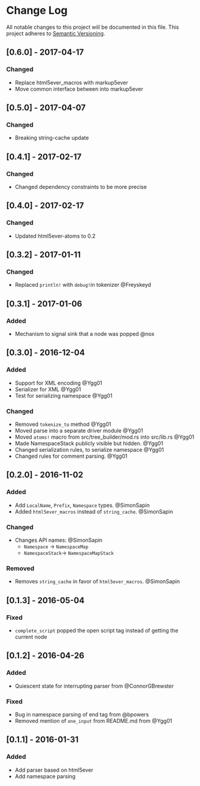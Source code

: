# Change Log
All notable changes to this project will be documented in this file.
This project adheres to [Semantic Versioning](http://semver.org/).

## [0.6.0] - 2017-04-17
### Changed
  - Replace html5ever_macros with markup5ever
  - Move common interface between into markup5ever

## [0.5.0] - 2017-04-07
### Changed
  - Breaking string-cache update

## [0.4.1] - 2017-02-17
### Changed
  - Changed dependency constraints to be more precise

## [0.4.0] - 2017-02-17
### Changed
  - Updated html5ever-atoms to 0.2

## [0.3.2] - 2017-01-11
### Changed
  - Replaced `println!` with `debug!`in tokenizer @Freyskeyd

## [0.3.1] - 2017-01-06
### Added
  - Mechanism to signal sink that a node was popped @nox

## [0.3.0] - 2016-12-04
### Added
  - Support for XML encoding @Ygg01
  - Serializer for XML @Ygg01
  - Test for serializing namespace @Ygg01

### Changed
  - Removed `tokenize_to` method @Ygg01
  - Moved parse into a separate driver module @Ygg01
  - Moved `atoms!` macro from src/tree_builder/mod.rs into src/lib.rs @Ygg01
  - Made NamespaceStack publicly visible but hidden. @Ygg01
  - Changed serialization rules, to serialize namespace @Ygg01
  - Changed rules for comment parsing. @Ygg01

## [0.2.0] - 2016-11-02
### Added
  - Add `LocalName`, `Prefix`, `Namespace` types. @SimonSapin
  - Added `html5ever_macros` instead of `string_cache`. @SimonSapin

### Changed
  - Changes API names: @SimonSapin
    - `Namespace` -> `NamespaceMap`
    - `NamespaceStack`-> `NamespaceMapStack`


### Removed
  - Removes `string_cache` in favor of `html5ever_macros`. @SimonSapin

## [0.1.3] - 2016-05-04
### Fixed
  - `complete_script` popped the open script tag instead of getting the current node

## [0.1.2] - 2016-04-26
### Added
  - Quiescent state for interrupting parser from @ConnorGBrewster

### Fixed
  - Bug in namespace parsing of end tag from @bpowers
  - Removed mention of `one_input` from README.md from @Ygg01 

## [0.1.1] - 2016-01-31
### Added
  - Add parser based on html5ever
  - Add namespace parsing